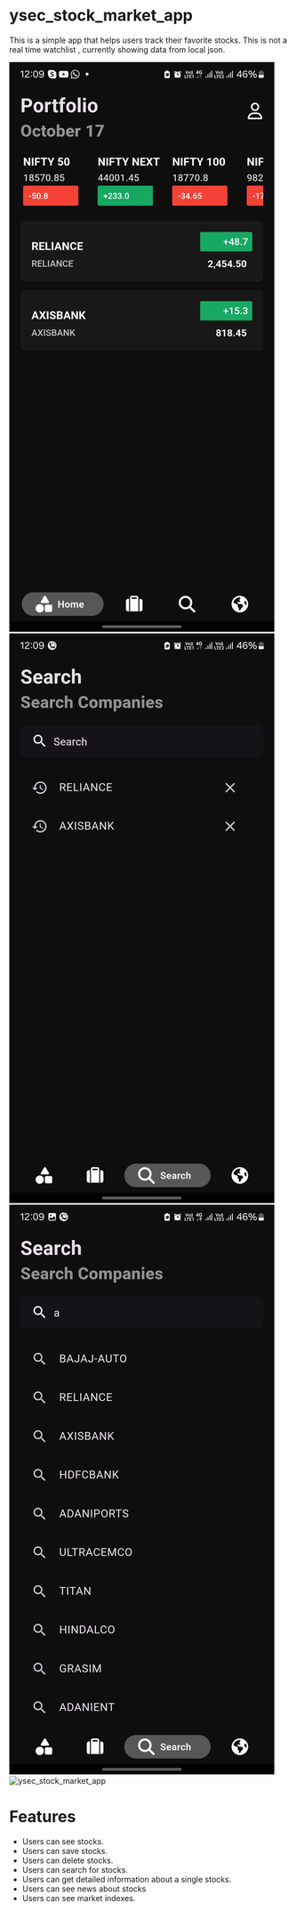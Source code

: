 # ysec_stock_market_app

This is a simple app that helps users track their favorite stocks. This is not a real time watchlist , currently showing data from local json.

![ysec_stock_market_app](/assets/screenshots/home.jpg)
![ysec_stock_market_app](/assets/screenshots/search.jpg)
![ysec_stock_market_app](/assets/screenshots/search_list.jpg)
![ysec_stock_market_app](/assets/screenshots/news)

# Features
- Users can see stocks.
- Users can save stocks.
- Users can delete stocks.
- Users can search for stocks.
- Users can get detailed information about a single stocks.
- Users can see news about stocks
- Users can see market indexes.
